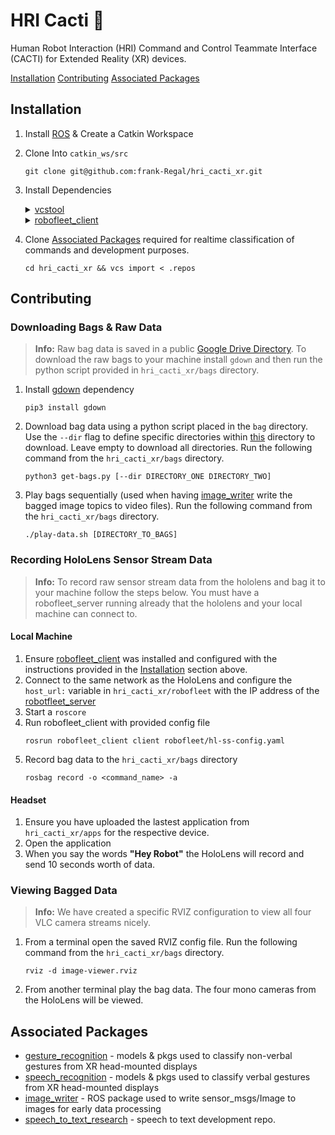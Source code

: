# HRI Cacti :cactus:
Human Robot Interaction (HRI) Command and Control Teammate Interface (CACTI) for Extended Reality (XR) devices.

[Installation](#installation)
[Contributing](#contributing)
[Associated Packages](#associatedpackages)


## Installation

1. Install [ROS](https://www.ros.org/) & Create a Catkin Workspace
2. Clone Into `catkin_ws/src`
   ```
   git clone git@github.com:frank-Regal/hri_cacti_xr.git
   ```
3. Install Dependencies
    <details>
    <summary><a href="https://github.com/dirk-thomas/vcstool">vcstool</a></summary>
    <br>
       
    ```
    sudo apt install python3-vcstool
    ```
    </details>
    <details>
    <summary><a href="https://github.com/UTNuclearRobotics/robofleet_client/tree/iron-devel">robofleet_client</a></summary>
    <br>
    a. Change to src directory
       
    ```
    cd catkin_ws/src
    ```

    b. Clone robofleet_client recursively
    ```
    git clone --recursive git@github.com:UTNuclearRobotics/robofleet_client.git
    ```
    c. Build & source your catkin workspace

    ```
    caktin build robofleet_client
    ```
    ```
    source devel/setup.bash
    ```

    d. Use the bash script in this repo to create required robofleet message types.
    ```
    cd hri_cacti_xr/robofleet/ && ./build_rf_pkgs.sh
    ```
    
    e. Build & source your catkin workspace
    ```
    caktin build
    ```
    ```
    source devel/setup.bash
    ```
    </details>

4. Clone [Associated Packages](#associatedpackages) required for realtime classification of commands and development purposes.
   ```
   cd hri_cacti_xr && vcs import < .repos
   ```


## Contributing
### Downloading Bags & Raw Data
> **Info:** Raw bag data is saved in a public [Google Drive Directory](https://drive.google.com/drive/folders/1F_q5MIJcItS98ip6DdXzI2j1rtw0_qrB?usp=sharing). To download the raw bags to your machine install ```gdown``` and then run the python script provided in ```hri_cacti_xr/bags``` directory.
1. Install [gdown](https://pypi.org/project/gdown/) dependency
   ```
   pip3 install gdown
   ```
2. Download bag data using a python script placed in the ```bag``` directory. Use the ```--dir``` flag to define specific directories within [this](https://drive.google.com/drive/folders/1F_q5MIJcItS98ip6DdXzI2j1rtw0_qrB?usp=sharing) directory to download. Leave empty to download all directories. Run the following command from the ```hri_cacti_xr/bags``` directory.
   ```
   python3 get-bags.py [--dir DIRECTORY_ONE DIRECTORY_TWO]
   ```
3. Play bags sequentially (used when having [image_writer](https://github.com/frank-Regal/image_writer) write the bagged image topics to video files). Run the following command from the ```hri_cacti_xr/bags``` directory.
   ```
   ./play-data.sh [DIRECTORY_TO_BAGS]
   ```

### Recording HoloLens Sensor Stream Data
> **Info:** To record raw sensor stream data from the hololens and bag it to your machine follow the steps below. You must have a robofleet_server running already that the hololens and your local machine can connect to.

#### Local Machine
1. Ensure [robofleet_client](https://github.com/UTNuclearRobotics/robofleet_client/tree/iron-devel) was installed and configured with the instructions provided in the [Installation](#installation) section above.
2. Connect to the same network as the HoloLens and configure the `host_url:` variable in `hri_cacti_xr/robofleet` with the IP address of the [robotfleet_server](https://github.com/ut-amrl/robofleet_server/tree/master)
3. Start a `roscore`
4. Run robofleet_client with provided config file
   ```
   rosrun robofleet_client client robofleet/hl-ss-config.yaml
   ```
5. Record bag data to the `hri_cacti_xr/bags` directory
   ```
   rosbag record -o <command_name> -a
   ```
#### Headset
1. Ensure you have uploaded the lastest application from `hri_cacti_xr/apps` for the respective device.
2. Open the application
3. When you say the words **"Hey Robot"** the HoloLens will record and send 10 seconds worth of data.

### Viewing Bagged Data
> **Info:** We have created a specific RVIZ configuration to view all four VLC camera streams nicely.
1. From a terminal open the saved RVIZ config file. Run the following command from the ```hri_cacti_xr/bags``` directory.
   ```
   rviz -d image-viewer.rviz
   ```
2. From another terminal play the bag data. The four mono cameras from the HoloLens will be viewed.
   
## Associated Packages
- [gesture_recognition](https://github.com/frank-Regal/gesture_recognition) - models & pkgs used to classify non-verbal gestures from XR head-mounted displays
- [speech_recognition](https://github.com/frank-Regal/speech_recognition) - models & pkgs used to classify verbal gestures from XR head-mounted displays
- [image_writer](https://github.com/frank-Regal/image_writer) - ROS package used to write sensor_msgs/Image to images for early data processing
- [speech_to_text_research](https://github.com/frank-Regal/speech_to_text_research) - speech to text development repo.
